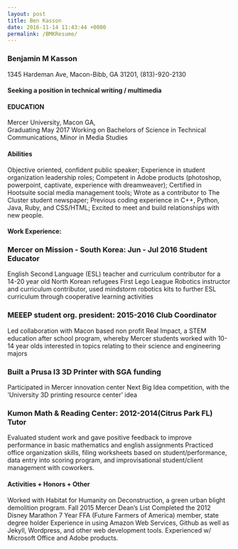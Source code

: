 ```yaml
---
layout: post
title: Ben Kasson
date: 2016-11-14 11:43:44 +0000
permalink: /BMKResume/
---
```

### **Benjamin M Kasson**
1345 Hardeman Ave, Macon-Bibb, GA 31201, (813)-920-2130


#### Seeking a position in technical writing / multimedia


#### EDUCATION

Mercer University, Macon GA,<br />				Graduating May 2017
Working on Bachelors of Science in Technical Communications, Minor in Media Studies


#### Abilities	
Objective oriented, confident public speaker; Experience in student organization leadership roles; Competent in Adobe products (photoshop, powerpoint, captivate, experience with dreamweaver); Certified in Hootsuite social media management tools; Wrote as a contributor to The Cluster student newspaper; Previous coding experience in C++, Python, Java, Ruby, and CSS/HTML; Excited to meet and build relationships with new people.


#### Work Experience:
### Mercer on Mission - South Korea: Jun - Jul 2016 	Student Educator
English Second Language (ESL) teacher and curriculum contributor for a 14-20 year old North Korean refugees
First Lego League Robotics instructor and curriculum contributor, used mindstorm robotics kits to further ESL curriculum through cooperative learning activities
### MEEEP student org. president: 2015-2016 	Club Coordinator
Led collaboration with Macon based non profit Real Impact, a STEM education after school program, whereby Mercer students worked with 10-14 year olds interested in topics relating to their science and engineering majors
### Built a Prusa I3 3D Printer with SGA funding
Participated in Mercer innovation center Next Big Idea competition, with the ‘University 3D printing resource center’ idea
### Kumon Math & Reading Center: 2012-2014(Citrus Park FL)		Tutor
Evaluated student work and gave positive feedback to improve performance in basic mathematics and english assignments
Practiced office organization skills, filing worksheets based on student/performance, data entry into scoring program, and improvisational student/client management with coworkers.


#### Activities + Honors + Other
Worked with Habitat for Humanity on Deconstruction, a green urban blight demolition program.
Fall 2015 Mercer Dean’s List
Completed the 2012 Disney Marathon
7 Year FFA (Future Farmers of America) member, state degree holder
Experience in using Amazon Web Services, Github as well as Jekyll, Wordpress, and other web development tools.
Experienced w/ Microsoft Office and Adobe products.

